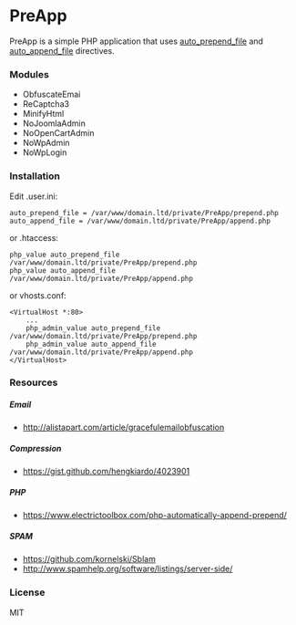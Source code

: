 # PreApp

PreApp is a simple PHP application that uses [auto_prepend_file](http://php.net/manual/it/ini.core.php#ini.auto-prepend-file) and [auto_append_file](http://php.net/manual/it/ini.core.php#ini.auto-append-file) directives.

### Modules

- ObfuscateEmai
- ReCaptcha3
- MinifyHtml
- NoJoomlaAdmin
- NoOpenCartAdmin
- NoWpAdmin
- NoWpLogin

### Installation

Edit .user.ini:

```
auto_prepend_file = /var/www/domain.ltd/private/PreApp/prepend.php
auto_append_file = /var/www/domain.ltd/private/PreApp/append.php
```

or .htaccess:

```
php_value auto_prepend_file /var/www/domain.ltd/private/PreApp/prepend.php
php_value auto_append_file /var/www/domain.ltd/private/PreApp/append.php
```

or vhosts.conf:

```
<VirtualHost *:80>
	...
	php_admin_value auto_prepend_file /var/www/domain.ltd/private/PreApp/prepend.php
	php_admin_value auto_append_file /var/www/domain.ltd/private/PreApp/append.php
</VirtualHost>
```

### Resources

##### Email

- http://alistapart.com/article/gracefulemailobfuscation

##### Compression

- https://gist.github.com/hengkiardo/4023901

##### PHP

- https://www.electrictoolbox.com/php-automatically-append-prepend/

##### SPAM

- https://github.com/kornelski/Sblam
- http://www.spamhelp.org/software/listings/server-side/

### License

MIT
